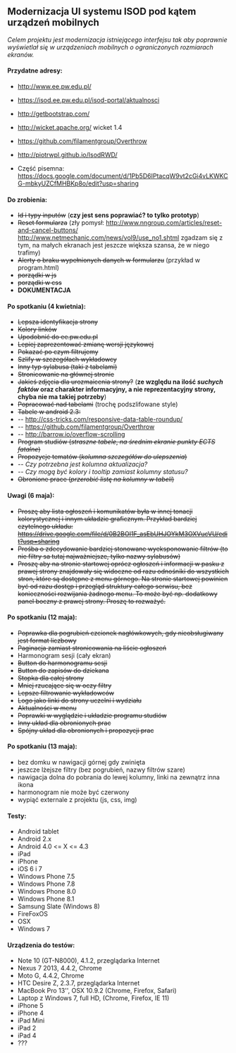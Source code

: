 ## Modernizacja UI systemu ISOD pod kątem urządzeń mobilnych
_Celem projektu jest modernizacja istniejącego interfejsu tak aby poprawnie wyświetlał się w urządzeniach mobilnych o ograniczonych rozmiarach ekranów._


#### Przydatne adresy:
- http://www.ee.pw.edu.pl/
- https://isod.ee.pw.edu.pl/isod-portal/aktualnosci
- http://getbootstrap.com/
- http://wicket.apache.org/ wicket 1.4
- https://github.com/filamentgroup/Overthrow
- http://piotrwpl.github.io/IsodRWD/

- Część pisemna: https://docs.google.com/document/d/1Pb5D6IPtacqW9vt2cGi4vLKWKCG-mbkyUZCfMHBKp8o/edit?usp=sharing


#### Do zrobienia:
- ~~Id i typy inputów~~  (__czy jest sens poprawiać? to tylko prototyp__)
- ~~Reset formularza~~ (zły pomysł: http://www.nngroup.com/articles/reset-and-cancel-buttons/ http://www.netmechanic.com/news/vol9/use_no1.shtml zgadzam się z tym, na małych ekranach jest jeszcze większa szansa, że w niego trafimy)
- ~~Alerty o braku wypełnionych danych w formularzu~~ (przykład w program.html)
- ~~porządki w js~~
- ~~porządki w css~~
- **DOKUMENTACJA**


#### Po spotkaniu (4 kwietnia):
- ~~Lepsza identyfikacja strony~~
- ~~Kolory linków~~
- ~~Upodobnić do ee.pw.edu.pl~~
- ~~Lepiej zaprezentować zmianę wersji językowej~~
- ~~Pokazać po czym filtrujemy~~
- ~~Szlify w szczegółach wykładowcy~~
- ~~Inny typ sylabusa (taki z tabelami)~~
- ~~Stronicowanie na głównej stronie~~
- ~~Jakieś zdjęcia dla urozmaicenia strony?~~ (__ze względu na ilość _suchych faktów_ oraz charakter informacyjny, a nie reprezentacyjny strony, chyba nie ma takiej potrzeby__)
- ~~Popracować nad tabelami~~ (trochę podszlifowane style)
- ~~Tabele w android 2.3:~~
- -- http://css-tricks.com/responsive-data-table-roundup/
- -- https://github.com/filamentgroup/Overthrow
- -- http://barrow.io/overflow-scrolling
- ~~Program studiów (*straszne tabele*, *na średnim ekranie punkty ECTS fatalne*)~~
- ~~Propozycje tematów (*kolumna szczegółów do ulepszenia*)~~
- -- *Czy potrzebna jest kolumna aktualizacja?*
- -- *Czy mogą być kolory i tooltip zamiast kolumny statusu?*
- ~~Obronione prace (*przerobić listę na kolumny w tabeli*)~~

#### Uwagi (6 maja):
- ~~Proszę aby lista ogłoszeń i komunikatów była w innej tonacji kolorystycznej i innym układzie graficznym. Przykład bardziej czytelnego układu: https://drive.google.com/file/d/0B2BOI1F_asEbUHJOYkM3OXVucVU/edit?usp=sharing~~
- ~~Prośba o zdecydowanie bardziej stonowane wyeksponowanie filtrów (to nie filtry sa tutaj najważniejsze, tylko nazwy sylabusów)~~
- ~~Proszę aby na stronie startowej oprócz ogłoszeń i informacji w pasku z prawej strony znajdowały się widoczne od razu odnośniki do wszystkich stron, które są dostępne z menu górnego. Na stronie startowej powinien być od razu dostęp i przegląd struktury całego serwisu, bez konieczności rozwijania żadnego menu. To może być np. dodatkowy panel boczny z prawej strony. Proszę to rozważyć.~~

#### Po spotkaniu (12 maja):
- ~~Poprawka dla pogrubień czcionek nagłówkowych, gdy nieobsługiwany jest format liczbowy~~
- ~~Paginacja zamiast stronicowania na liście ogłoszeń~~
- Harmonogram sesji (cały ekran)
- ~~Button do harmonogramu sesji~~
- ~~Button do zapisów do dziekana~~
- ~~Stopka dla całej strony~~
- ~~Mniej rzucające się w oczy filtry~~
- ~~Lepsze filtrowanie wykładowców~~
- ~~Logo jako linki do strony uczelni i wydziału~~
- ~~Aktualności w menu~~
- ~~Poprawki w wyglądzie i układzie programu studiów~~
- ~~Inny układ dla obronionych prac~~
- ~~Spójny układ dla obronionych i propozycji prac~~

#### Po spotkaniu (13 maja):
- bez domku w nawigacji górnej gdy zwinięta
- jeszcze lżejsze filtry (bez pogrubień, nazwy filtrów szare)
- nawigacja dolna do pobrania do lewej kolumny, linki na zewnątrz inna ikona
- harmonogram nie może być czerwony
- wypiąć externale z projektu (js, css, img)

#### Testy:
- Android tablet
- Android 2.x
- Android 4.0 <= X <= 4.3
- iPad
- iPhone
- iOS 6 i 7
- Windows Phone 7.5
- Windows Phone 7.8
- Windows Phone 8.0
- Windows Phone 8.1
- Samsung Slate (Windows 8)
- FireFoxOS
- OSX
- Windows 7


#### Urządzenia do testów:
- Note 10 (GT-N8000), 4.1.2, przeglądarka Internet
- Nexus 7 2013, 4.4.2, Chrome
- Moto G, 4.4.2, Chrome
- HTC Desire Z, 2.3.7, przeglądarka Internet
- MacBook Pro 13'', OSX 10.9.2 (Chrome, Firefox, Safari)
- Laptop z Windows 7, full HD, (Chrome, Firefox, IE 11)
- iPhone 5
- iPhone 4
- iPad Mini
- iPad 2
- iPad 4
- ???
